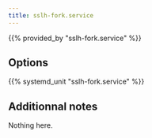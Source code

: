```yaml
---
title: sslh-fork.service
---
```


{{% provided_by "sslh-fork.service" %}}

## Options

{{% systemd_unit "sslh-fork.service" %}}

## Additionnal notes

Nothing here.